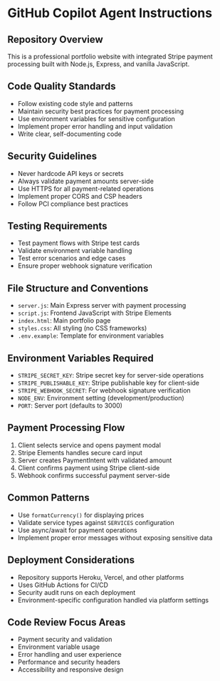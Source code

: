# GitHub Copilot Agent Instructions

## Repository Overview
This is a professional portfolio website with integrated Stripe payment processing built with Node.js, Express, and vanilla JavaScript.

## Code Quality Standards
- Follow existing code style and patterns
- Maintain security best practices for payment processing
- Use environment variables for sensitive configuration
- Implement proper error handling and input validation
- Write clear, self-documenting code

## Security Guidelines
- Never hardcode API keys or secrets
- Always validate payment amounts server-side
- Use HTTPS for all payment-related operations
- Implement proper CORS and CSP headers
- Follow PCI compliance best practices

## Testing Requirements
- Test payment flows with Stripe test cards
- Validate environment variable handling
- Test error scenarios and edge cases
- Ensure proper webhook signature verification

## File Structure and Conventions
- `server.js`: Main Express server with payment processing
- `script.js`: Frontend JavaScript with Stripe Elements
- `index.html`: Main portfolio page
- `styles.css`: All styling (no CSS frameworks)
- `.env.example`: Template for environment variables

## Environment Variables Required
- `STRIPE_SECRET_KEY`: Stripe secret key for server-side operations
- `STRIPE_PUBLISHABLE_KEY`: Stripe publishable key for client-side
- `STRIPE_WEBHOOK_SECRET`: For webhook signature verification
- `NODE_ENV`: Environment setting (development/production)
- `PORT`: Server port (defaults to 3000)

## Payment Processing Flow
1. Client selects service and opens payment modal
2. Stripe Elements handles secure card input
3. Server creates PaymentIntent with validated amount
4. Client confirms payment using Stripe client-side
5. Webhook confirms successful payment server-side

## Common Patterns
- Use `formatCurrency()` for displaying prices
- Validate service types against `SERVICES` configuration
- Use async/await for payment operations
- Implement proper error messages without exposing sensitive data

## Deployment Considerations
- Repository supports Heroku, Vercel, and other platforms
- Uses GitHub Actions for CI/CD
- Security audit runs on each deployment
- Environment-specific configuration handled via platform settings

## Code Review Focus Areas
- Payment security and validation
- Environment variable usage
- Error handling and user experience
- Performance and security headers
- Accessibility and responsive design
